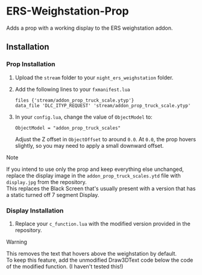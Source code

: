 
# ERS-Weighstation-Prop

Adds a prop with a working display to the ERS weighstation addon.

## Installation

### Prop Installation

1.  Upload the `stream` folder to your `night_ers_weighstation` folder.
    
2.  Add the following lines to your `fxmanifest.lua`
    
    ```
    files {'stream/addon_prop_truck_scale.ytyp'}
    data_file 'DLC_ITYP_REQUEST' 'stream/addon_prop_truck_scale.ytyp'
    ```
    
3.  In your `config.lua`, change the value of `ObjectModel` to:
    
    ```
    ObjectModel = "addon_prop_truck_scales"
    ```
    
    Adjust the Z offset in `ObjectOffset` to around `0.0`. At `0.0`, the prop hovers slightly, so you may need to apply a small downward offset.

> [!NOTE]
> If you intend to use only the prop and keep everything else unchanged, replace the display image in the `addon_prop_truck_scales.ytd` file with `display.jpg` from the repository.<br> This replaces the Black Screen that's usually present with a version that has a static turned off 7 segment Display.
    

### Display Installation

1.  Replace your `c_function.lua` with the modified version provided in the repository.
> [!WARNING]
> This removes the text that hovers above the weighstation by default.<br>
> To keep this feature, add the unmodified Draw3DText code below the code of the modified function. (I haven't tested this!)
